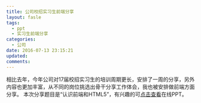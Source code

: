 ```yaml
---
title: 公司校招实习生前端分享
layout: fasle
tags:
  - ppt
  - 实习生前端分享
categories:
  - 公司
date: 2016-07-13 23:15:21
updated:
comments:
---
```




相比去年，今年公司对17届校招实习生的培训周期更长，安排了一周的分享，另外内容也更加丰富，从不同的岗位挑选出骨干分享工作体会，我也被安排做前端方面分享。
本次分享题目是“认识前端和HTML5”，有兴趣的可<a href="/resume/ppt/intern">点击查看</a>在线PPT。







